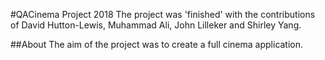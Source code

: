 #QACinema Project 2018
The project was 'finished' with the contributions of David Hutton-Lewis, Muhammad Ali, John Lilleker and Shirley Yang.

##About
The aim of the project was to create a full cinema application.


